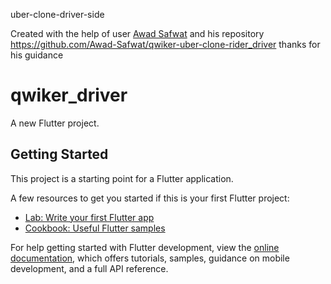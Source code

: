 uber-clone-driver-side

Created with the help of user [Awad Safwat](https://github.com/awad-safwat) and his repository https://github.com/Awad-Safwat/qwiker-uber-clone-rider_driver thanks for his guidance
# qwiker_driver

A new Flutter project.

## Getting Started

This project is a starting point for a Flutter application.

A few resources to get you started if this is your first Flutter project:

- [Lab: Write your first Flutter app](https://docs.flutter.dev/get-started/codelab)
- [Cookbook: Useful Flutter samples](https://docs.flutter.dev/cookbook)

For help getting started with Flutter development, view the
[online documentation](https://docs.flutter.dev/), which offers tutorials,
samples, guidance on mobile development, and a full API reference.
